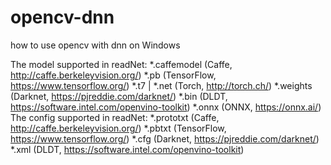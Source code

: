 # opencv-dnn
how to use opencv with dnn on Windows

The model supported in readNet:
*.caffemodel (Caffe, http://caffe.berkeleyvision.org/)
*.pb (TensorFlow, https://www.tensorflow.org/)
*.t7 | *.net (Torch, http://torch.ch/)
*.weights (Darknet, https://pjreddie.com/darknet/)
*.bin (DLDT, https://software.intel.com/openvino-toolkit)
*.onnx (ONNX, https://onnx.ai/)
The config supported in readNet:
*.prototxt (Caffe, http://caffe.berkeleyvision.org/)
*.pbtxt (TensorFlow, https://www.tensorflow.org/)
*.cfg (Darknet, https://pjreddie.com/darknet/)
*.xml (DLDT, https://software.intel.com/openvino-toolkit)
